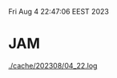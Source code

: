 Fri Aug  4 22:47:06 EEST 2023
# JAM
<a href='./cache/202308/04_22.log'>./cache/202308/04_22.log</a>
